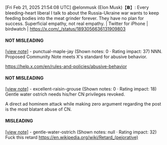 [Fri Feb 21, 2025 21:54:08 UTC] @elonmusk (Elon Musk)【𝗕】: Every bleeding-heart liberal I talk to about the Russia-Ukraine war wants to keep feeding bodies into the meat grinder forever.  They have no plan for success.  Superficial empathy, not real empathy. | Twitter for iPhone | birdwatch | https://x.com/_/status/1893056636131909803

#### NOT MISLEADING

[[view note]](https://x.com/i/birdwatch/n/1893069982709490123) - punctual-maple-jay (Shown notes: 0 · Rating impact: 37)
NNN.  Proposed Community Note meets X's standard for abusive behavior.

https://help.x.com/en/rules-and-policies/abusive-behavior

#### NOT MISLEADING

[[view note]](https://x.com/i/birdwatch/n/1893069936190210494) - excellent-raisin-grouse (Shown notes: 0 · Rating impact: 18)
Gentle water ostrich needs his/her CN privileges revoked. 

A direct ad hominem attack while making zero argument regarding the post is the most blatant abuse of CN. 

#### MISLEADING

[[view note]](https://x.com/i/birdwatch/n/1893067503636541477) - gentle-water-ostrich (Shown notes: null · Rating impact: 32)
Fuck this retard
https://en.wikipedia.org/wiki/Retard_(pejorative)
